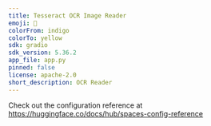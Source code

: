 ```yaml
---
title: Tesseract OCR Image Reader
emoji: 🦀
colorFrom: indigo
colorTo: yellow
sdk: gradio
sdk_version: 5.36.2
app_file: app.py
pinned: false
license: apache-2.0
short_description: OCR Reader
---
```


Check out the configuration reference at https://huggingface.co/docs/hub/spaces-config-reference
